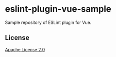 # eslint-plugin-vue-sample

Sample repository of ESLint plugin for Vue.

## License

[Apache License 2.0](LICENSE)
